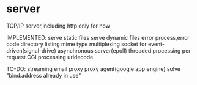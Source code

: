 server
======

TCP/IP server,including http only for now

IMPLEMENTED:
serve static files
serve dynamic files
error process,error code
directory listing
mime type
multiplexing socket for event-driven(signal-drive) asynchronous server(epoll)
threaded processing per request
CGI processing
urldecode

TO-DO:
streaming
email proxy
proxy agent(google app engine)
solve "bind:address already in use"
